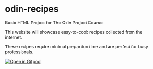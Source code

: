 # odin-recipes
Basic HTML Project for The Odin Project Course

This website will showcase easy-to-cook recipes collected from the internet. 

These recipes require minimal prepartion time and are perfect for busy professionals. 

[![Open in Gitpod](https://gitpod.io/button/open-in-gitpod.svg)](https://gitpod.io/#github.com/yxuan1996/odin-recipes)
